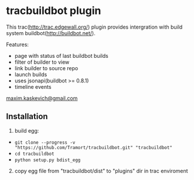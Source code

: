 tracbuildbot plugin
==============

This trac(http://trac.edgewall.org/) plugin provides intergration with 
build system buildbot(http://buildbot.net/).

Features:
- page with status of last buildbot builds
- filter of builder to view
- link builder to source repo
- launch builds
- uses jsonapi(buildbot >= 0.8.1)
- timeline events

maxim.kaskevich@gmail.com

Installation
------------------------

1. build egg:
 - `git clone --progress -v "https://github.com/Tramort/tracbuildbot.git" "tracbuildbot"`
 - `cd tracbuildbot`
 - `python setup.py bdist_egg`

2. copy egg file from "tracbuildbot/dist" to "plugins" dir in trac enviroment
